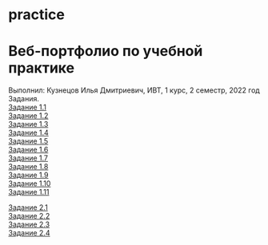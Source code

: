 # practice
# Веб-портфолио по учебной практике
Выполнил: Кузнецов Илья Дмитриевич, ИВТ, 1 курс, 2 семестр, 2022 год                                                                                                            
Задания.                                                                                                                                        
<a href="https://github.com/Ratiousq/practice/blob/main/Задание%201.1.pdf" rel="nofollow">Задание 1.1</a>                                                                                                  
<a href="https://github.com/Ratiousq/practice/blob/main/Задание%201.2.pdf" rel="nofollow">Задание 1.2</a>                                                                                                           
<a href="https://github.com/Ratiousq/practice/blob/main/Задание%201.3.pdf" rel="nofollow">Задание 1.3</a>                                                                                                           
<a href="https://github.com/Ratiousq/practice/blob/main/Задание%201.4.docx" rel="nofollow">Задание 1.4</a>                                                                                                           
<a href="https://github.com/Ratiousq/practice/blob/main/Задание%201.5.docx" rel="nofollow">Задание 1.5</a>                                                                                                           
<a href="https://github.com/Ratiousq/practice/blob/main/Задание%201.6.docx" rel="nofollow">Задание 1.6</a>                                                                                                           
<a href="https://github.com/Ratiousq/practice/blob/main/Задание%201.7.docx" rel="nofollow">Задание 1.7</a>                                                                                                           
<a href="https://github.com/Ratiousq/practice/blob/main/Задание%201.8.pdf" rel="nofollow">Задание 1.8</a>                                                                                                           
<a href="https://github.com/Ratiousq/practice/blob/main/Задание%201.9.pdf" rel="nofollow">Задание 1.9</a>                                                                                                           
<a href="https://github.com/Ratiousq/practice/blob/main/Задание%201.10.pdf" rel="nofollow">Задание 1.10</a>                                                                                                           
<a href="https://github.com/Ratiousq/practice/blob/main/Задание%201.11.pdf" rel="nofollow">Задание 1.11</a> 

<a href="https://github.com/Ratiousq/practice/blob/main/Задание%201.11.pdf" rel="nofollow">Задание 2.1</a>                                         
<a href="https://github.com/Ratiousq/practice/blob/main/Задание%201.11.pdf" rel="nofollow">Задание 2.2</a>                                                     
<a href="https://github.com/Ratiousq/practice/blob/main/Задание%201.11.pdf" rel="nofollow">Задание 2.3</a>                                                     
<a href="https://github.com/Ratiousq/practice/blob/main/Задание%201.11.pdf" rel="nofollow">Задание 2.4</a> 
